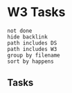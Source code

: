 # W3 Tasks
```tasks
not done
hide backlink
path includes DS
path includes W3
group by filename
sort by happens
```

## Tasks